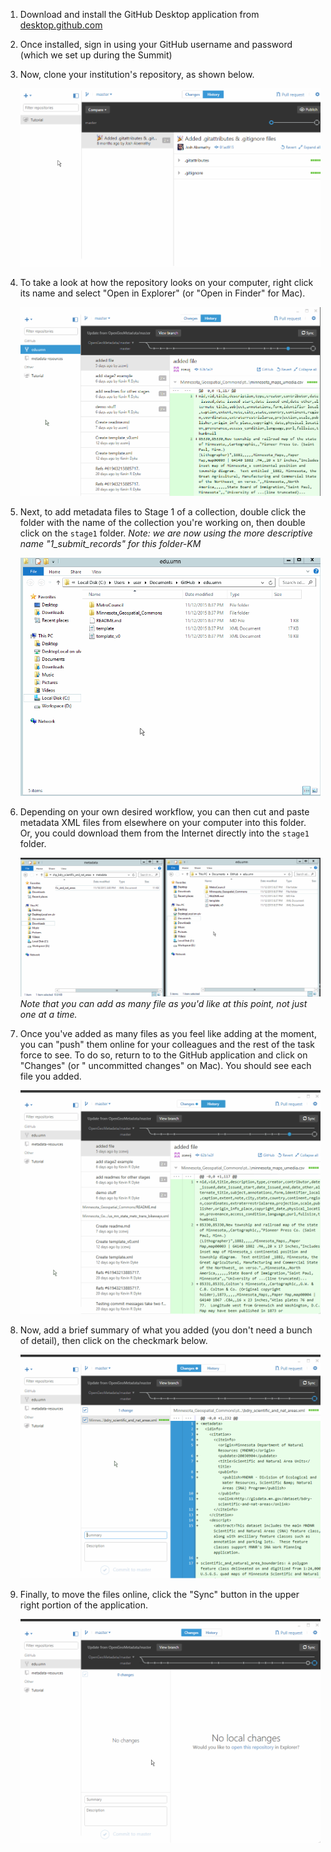 1. Download and install the GitHub Desktop application from [desktop.github.com](https://desktop.github.com/)

2. Once installed, sign in using your GitHub username and password (which we set up during the Summit)  

3. Now, clone your institution's repository, as shown below.  
  
    ![Cloning process GIF](3-clone.gif)  
  
4. To take a look at how the repository looks on your computer, right click its name and select "Open in Explorer" (or "Open in Finder" for Mac).  
  
	![Viewing your repository](4-view-repo.gif)  
  
5. Next, to add metadata files to Stage 1 of a collection, double click the folder with the name of the collection you're working on, then double click on the `stage1` folder.  *Note: we are now using the more descriptive name "1_submit_records" for this folder-KM*
  
	![Getting to Stage 1](5-stage1.gif)  
  
6. Depending on your own desired workflow, you can then cut and paste metadata XML files from elsewhere on your computer into this folder. Or, you could download them from the Internet directly into the `stage1` folder.  
  
	![Adding files to `stage1` folder](6-add-file.gif)  
	*Note that you can add as many file as you'd like at this point, not just one at a time.*  
  
7. Once you've added as many files as you feel like adding at the moment, you can "push" them online for your colleagues and the rest of the task force to see. To do so, return to to the GitHub application and click on "Changes" (or "<some number> uncommitted changes" on Mac). You should see each file you added.  
  
	![Viewing changes and added files](7-view-changes.gif)  
  
8. Now, add a brief summary of what you added (you don't need a bunch of detail), then click on the checkmark below.  
  
	![Writing a summary and clicking Commit](8-add-summary.gif)  
  
9. Finally, to move the files online, click the "Sync" button in the upper right portion of the application.  
  
	![Syncing your changes online](9-sync.gif)  

